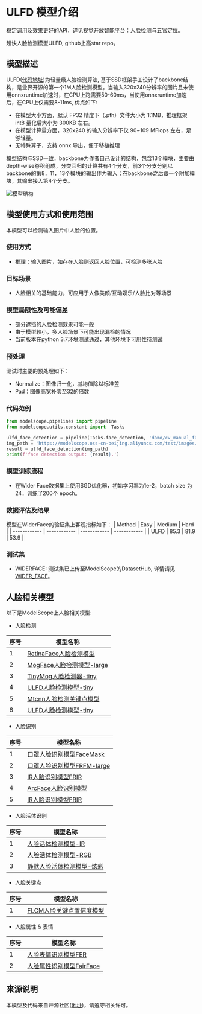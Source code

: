 
# ULFD 模型介绍
稳定调用及效果更好的API，详见视觉开放智能平台：[人脸检测与五官定位](https://vision.aliyun.com/experience/detail?tagName=facebody&children=DetectFace&spm=a2cio.27993362)。

超快人脸检测模型ULFD, github上高star repo。


## 模型描述

ULFD([代码地址](https://github.com/Linzaer/Ultra-Light-Fast-Generic-Face-Detector-1MB))为轻量级人脸检测算法, 基于SSD框架手工设计了backbone结构，是业界开源的第一个1M人脸检测模型。当输入320x240分辨率的图片且未使用onnxruntime加速时，在CPU上跑需要50-60ms，当使用onnxruntime加速后，在CPU上仅需要8-11ms, 优点如下:
- 在模型大小方面，默认 FP32 精度下（.pth）文件大小为 1.1MB，推理框架 int8 量化后大小为 300KB 左右。
- 在模型计算量方面，320x240 的输入分辨率下仅 90~109 MFlops 左右，足够轻量。
- 无特殊算子，支持 onnx 导出，便于移植推理

模型结构与SSD一致，backbone为作者自己设计的结构，包含13个模块，主要由depth-wise卷积组成，分类回归的计算共有4个分支，前3个分支分别以backbone的第8，11，13个模块的输出作为输入；在backbone之后跟一个附加模块，其输出接入第4个分支。

![模型结构](ssd.jpg)

## 模型使用方式和使用范围
本模型可以检测输入图片中人脸的位置。

### 使用方式
- 推理：输入图片，如存在人脸则返回人脸位置，可检测多张人脸


### 目标场景
- 人脸相关的基础能力，可应用于人像美颜/互动娱乐/人脸比对等场景

### 模型局限性及可能偏差
- 部分遮挡的人脸检测效果可能一般
- 由于模型较小，多人脸场景下可能出现漏检的情况
- 当前版本在python 3.7环境测试通过，其他环境下可用性待测试

### 预处理
测试时主要的预处理如下：
- Normalize：图像归一化，减均值除以标准差
- Pad：图像高宽补零至32的倍数

### 代码范例
```python
from modelscope.pipelines import pipeline
from modelscope.utils.constant import  Tasks

ulfd_face_detection = pipeline(Tasks.face_detection, 'damo/cv_manual_face-detection_ulfd')
img_path = 'https://modelscope.oss-cn-beijing.aliyuncs.com/test/images/ulfd_face_detection.jpg'
result = ulfd_face_detection(img_path)
print(f'face detection output: {result}.')
```

### 模型训练流程

- 在Wider Face数据集上使用SGD优化器，初始学习率为1e-2，batch size 为24，训练了200个 epoch。

### 数据评估及结果
模型在WiderFace的验证集上客观指标如下：
| Method | Easy | Medium | Hard |
| ------------ | ------------ | ------------ | ------------ |
| ULFD | 85.3 | 81.9 | 53.9 |

### 测试集
- WIDERFACE: 测试集已上传至ModelScope的DatasetHub, 详情请见[WIDER_FACE](https://modelscope.cn/datasets/shaoxuan/WIDER_FACE)。

## 人脸相关模型

以下是ModelScope上人脸相关模型:

- 人脸检测

| 序号 | 模型名称 |
| ------------ | ------------ |
| 1 | [RetinaFace人脸检测模型](https://modelscope.cn/models/damo/cv_resnet50_face-detection_retinaface/summary) |
| 2 | [MogFace人脸检测模型-large](https://modelscope.cn/models/damo/cv_resnet101_face-detection_cvpr22papermogface/summary) |
| 3 | [TinyMog人脸检测器-tiny](https://modelscope.cn/models/damo/cv_manual_face-detection_tinymog/summary) |
| 4 | [ULFD人脸检测模型-tiny](https://modelscope.cn/models/damo/cv_manual_face-detection_ulfd/summary) |
| 5 | [Mtcnn人脸检测关键点模型](https://modelscope.cn/models/damo/cv_manual_face-detection_mtcnn/summary) |
| 6 | [ULFD人脸检测模型-tiny](https://modelscope.cn/models/damo/cv_manual_face-detection_ulfd/summary) |


- 人脸识别

| 序号 | 模型名称 |
| ------------ | ------------ |
| 1 | [口罩人脸识别模型FaceMask](https://modelscope.cn/models/damo/cv_resnet_face-recognition_facemask/summary) |
| 2 | [口罩人脸识别模型FRFM-large](https://modelscope.cn/models/damo/cv_manual_face-recognition_frfm/summary) |
| 3 | [IR人脸识别模型FRIR](https://modelscope.cn/models/damo/cv_manual_face-recognition_frir/summary) |
| 4 | [ArcFace人脸识别模型](https://modelscope.cn/models/damo/cv_ir50_face-recognition_arcface/summary) |
| 5 | [IR人脸识别模型FRIR](https://modelscope.cn/models/damo/cv_manual_face-recognition_frir/summary) |

- 人脸活体识别

| 序号 | 模型名称 |
| ------------ | ------------ |
| 1 | [人脸活体检测模型-IR](https://modelscope.cn/models/damo/cv_manual_face-liveness_flir/summary) |
| 2 | [人脸活体检测模型-RGB](https://modelscope.cn/models/damo/cv_manual_face-liveness_flrgb/summary) |
| 3 | [静默人脸活体检测模型-炫彩](https://modelscope.cn/models/damo/cv_manual_face-liveness_flxc/summary) |

- 人脸关键点

| 序号 | 模型名称 |
| ------------ | ------------ |
| 1 | [FLCM人脸关键点置信度模型](https://modelscope.cn/models/damo/cv_manual_facial-landmark-confidence_flcm/summary) |

- 人脸属性 & 表情


| 序号 | 模型名称 |
| ------------ | ------------ |
| 1 | [人脸表情识别模型FER](https://modelscope.cn/models/damo/cv_vgg19_facial-expression-recognition_fer/summary) |
| 2 | [人脸属性识别模型FairFace](https://modelscope.cn/models/damo/cv_resnet34_face-attribute-recognition_fairface/summary) |


## 来源说明
本模型及代码来自开源社区([地址](https://github.com/Linzaer/Ultra-Light-Fast-Generic-Face-Detector-1MB))，请遵守相关许可。
